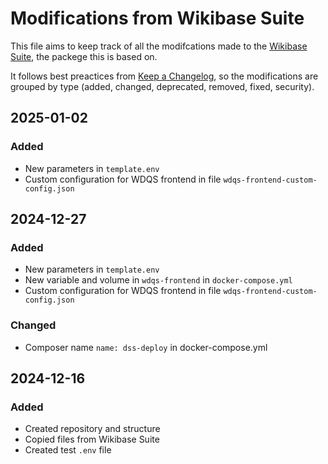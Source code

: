 # Modifications from Wikibase Suite
This file aims to keep track of all the modifcations made to the [Wikibase Suite](https://github.com/wmde/wikibase-release-pipeline), the packege this is based on.

It follows best preactices from [Keep a Changelog](https://keepachangelog.com/en/1.0.0/), so the modifications are grouped by type (added, changed, deprecated, removed, fixed, security).

## 2025-01-02
### Added
- New parameters in `template.env`
- Custom configuration for WDQS frontend in file `wdqs-frontend-custom-config.json`

## 2024-12-27
### Added
- New parameters in `template.env`
- New variable and volume in `wdqs-frontend` in `docker-compose.yml`
- Custom configuration for WDQS frontend in file `wdqs-frontend-custom-config.json`

### Changed
- Composer name `name: dss-deploy` in docker-compose.yml

## 2024-12-16
### Added
- Created repository and structure
- Copied files from Wikibase Suite
- Created test `.env` file
